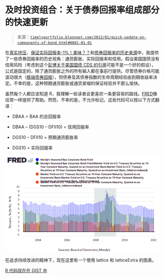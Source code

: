 <!--yml

类别：未分类

日期：2024-05-18 15:09:08

-->

# 及时投资组合：关于债券回报率组成部分的快速更新

> 来源：[`timelyportfolio.blogspot.com/2012/01/quick-update-on-components-of-bond.html#0001-01-01`](http://timelyportfolio.blogspot.com/2012/01/quick-update-on-components-of-bond.html#0001-01-01)

在[真实挤压](http://timelyportfolio.blogspot.com/2011/08/real-squeeze.html)、[保证实际回报率-1%！美味？？](http://timelyportfolio.blogspot.com/2011/08/1-guaranteed-real-real-return-yummy.html)和[债券回报率的历史来源](http://timelyportfolio.blogspot.com/2011/04/historical-sources-of-bond-returns.html)中，我提供了一些债券回报率的历史视角：通货膨胀、实际回报率和信用。假设美国国债没有信用风险（考虑到这个[彭博关于美国国债 CDS 的引用](http://www.bloomberg.com/quote/CT786916:IND)可能不是一个好的假设），公式是固定的，除了通货膨胀之外的所有输入都在事前行提供。尽管债券价格可能波动很大（[极端债券回报](http://timelyportfolio.blogspot.com/2012/01/extreme-bond-returns.html)），但债券及其债券指数的生命周期经验由到期收益率决定。不幸的是，这种预期通货膨胀或通货紧缩的保证经验并不那么愉快。

虽然每个人都应该知道 R，我理解一些读者会更喜欢一条更容易的路线。[FRED](http://research.stlouisfed.org/fred2)像往常一样提供了帮助。然而，不幸的是，不允许标记。这些代码可以按以下方式翻译：

+   DBAA = BAA 的总回报率

+   DBAA – (DGS10 – DFII10) = 信用回报率

+   DGS10 – DFII10 = 预期通货膨胀率

+   DGS10 = 实际回报率

![](img/803a3091fb3071dac82af26ade3b4ef3.png)

在追求持续改进的精神下，现在这里有一个使用 lattice 和 latticeExtra 的图表。

[R 代码现在在 GIST 中](https://gist.github.com/1601483)

